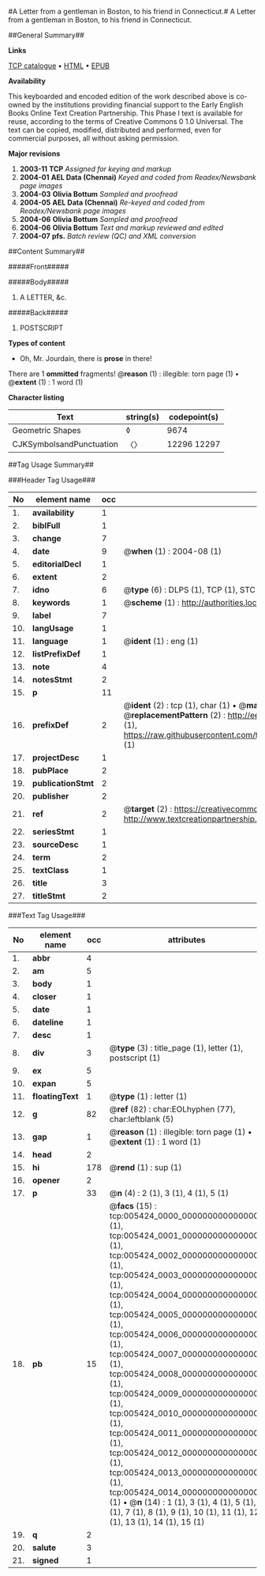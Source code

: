 #A Letter from a gentleman in Boston, to his friend in Connecticut.#
A Letter from a gentleman in Boston, to his friend in Connecticut.

##General Summary##

**Links**

[TCP catalogue](http://www.ota.ox.ac.uk/tcp/)  • 
[HTML](http://tei.it.ox.ac.uk/tcp/Texts-HTML/free/N04/N04388.html)  • 
[EPUB](http://tei.it.ox.ac.uk/tcp/Texts-EPUB/free/N04/N04388.epub)

**Availability**

This keyboarded and encoded edition of the
	       work described above is co-owned by the institutions
	       providing financial support to the Early English Books
	       Online Text Creation Partnership. This Phase I text is
	       available for reuse, according to the terms of Creative
	       Commons 0 1.0 Universal. The text can be copied,
	       modified, distributed and performed, even for
	       commercial purposes, all without asking permission.

**Major revisions**

1. __2003-11__ __TCP__ *Assigned for keying and markup*
1. __2004-01__ __AEL Data (Chennai)__ *Keyed and coded from Readex/Newsbank page images*
1. __2004-03__ __Olivia Bottum__ *Sampled and proofread*
1. __2004-05__ __AEL Data (Chennai)__ *Re-keyed and coded from Readex/Newsbank page images*
1. __2004-06__ __Olivia Bottum__ *Sampled and proofread*
1. __2004-06__ __Olivia Bottum__ *Text and markup reviewed and edited*
1. __2004-07__ __pfs.__ *Batch review (QC) and XML conversion*

##Content Summary##

#####Front#####

#####Body#####

1. A LETTER, &c.

#####Back#####

1. POSTSCRIPT

**Types of content**

  * Oh, Mr. Jourdain, there is **prose** in there!

There are 1 **ommitted** fragments! 
 @__reason__ (1) : illegible: torn page (1)  •  @__extent__ (1) : 1 word (1)

**Character listing**


|Text|string(s)|codepoint(s)|
|---|---|---|
|Geometric Shapes|◊|9674|
|CJKSymbolsandPunctuation|〈〉|12296 12297|

##Tag Usage Summary##

###Header Tag Usage###

|No|element name|occ|attributes|
|---|---|---|---|
|1.|__availability__|1||
|2.|__biblFull__|1||
|3.|__change__|7||
|4.|__date__|9| @__when__ (1) : 2004-08 (1)|
|5.|__editorialDecl__|1||
|6.|__extent__|2||
|7.|__idno__|6| @__type__ (6) : DLPS (1), TCP (1), STC (1), NOTIS (1), IMAGE-SET (1), EVANS-CITATION (1)|
|8.|__keywords__|1| @__scheme__ (1) : http://authorities.loc.gov/ (1)|
|9.|__label__|7||
|10.|__langUsage__|1||
|11.|__language__|1| @__ident__ (1) : eng (1)|
|12.|__listPrefixDef__|1||
|13.|__note__|4||
|14.|__notesStmt__|2||
|15.|__p__|11||
|16.|__prefixDef__|2| @__ident__ (2) : tcp (1), char (1)  •  @__matchPattern__ (2) : ([0-9\-]+):([0-9IVX]+) (1), (.+) (1)  •  @__replacementPattern__ (2) : http://eebo.chadwyck.com/downloadtiff?vid=$1&page=$2 (1), https://raw.githubusercontent.com/textcreationpartnership/Texts/master/tcpchars.xml#$1 (1)|
|17.|__projectDesc__|1||
|18.|__pubPlace__|2||
|19.|__publicationStmt__|2||
|20.|__publisher__|2||
|21.|__ref__|2| @__target__ (2) : https://creativecommons.org/publicdomain/zero/1.0/ (1), http://www.textcreationpartnership.org/docs/. (1)|
|22.|__seriesStmt__|1||
|23.|__sourceDesc__|1||
|24.|__term__|2||
|25.|__textClass__|1||
|26.|__title__|3||
|27.|__titleStmt__|2||


###Text Tag Usage###

|No|element name|occ|attributes|
|---|---|---|---|
|1.|__abbr__|4||
|2.|__am__|5||
|3.|__body__|1||
|4.|__closer__|1||
|5.|__date__|1||
|6.|__dateline__|1||
|7.|__desc__|1||
|8.|__div__|3| @__type__ (3) : title_page (1), letter (1), postscript (1)|
|9.|__ex__|5||
|10.|__expan__|5||
|11.|__floatingText__|1| @__type__ (1) : letter (1)|
|12.|__g__|82| @__ref__ (82) : char:EOLhyphen (77), char:leftblank (5)|
|13.|__gap__|1| @__reason__ (1) : illegible: torn page (1)  •  @__extent__ (1) : 1 word (1)|
|14.|__head__|2||
|15.|__hi__|178| @__rend__ (1) : sup (1)|
|16.|__opener__|2||
|17.|__p__|33| @__n__ (4) : 2 (1), 3 (1), 4 (1), 5 (1)|
|18.|__pb__|15| @__facs__ (15) : tcp:005424_0000_0000000000000000 (1), tcp:005424_0001_0000000000000000 (1), tcp:005424_0002_0000000000000000 (1), tcp:005424_0003_0000000000000000 (1), tcp:005424_0004_0000000000000000 (1), tcp:005424_0005_0000000000000000 (1), tcp:005424_0006_0000000000000000 (1), tcp:005424_0007_0000000000000000 (1), tcp:005424_0008_0000000000000000 (1), tcp:005424_0009_0000000000000000 (1), tcp:005424_0010_0000000000000000 (1), tcp:005424_0011_0000000000000000 (1), tcp:005424_0012_0000000000000000 (1), tcp:005424_0013_0000000000000000 (1), tcp:005424_0014_0000000000000000 (1)  •  @__n__ (14) : 1 (1), 3 (1), 4 (1), 5 (1), 6 (1), 7 (1), 8 (1), 9 (1), 10 (1), 11 (1), 12 (1), 13 (1), 14 (1), 15 (1)|
|19.|__q__|2||
|20.|__salute__|3||
|21.|__signed__|1||
